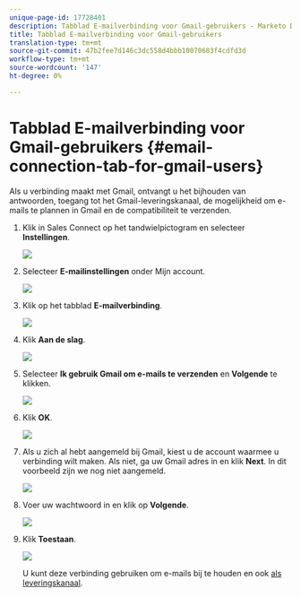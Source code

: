 ```yaml
---
unique-page-id: 17728401
description: Tabblad E-mailverbinding voor Gmail-gebruikers - Marketo Docs - Productdocumentatie
title: Tabblad E-mailverbinding voor Gmail-gebruikers
translation-type: tm+mt
source-git-commit: 47b2fee7d146c3dc558d4bbb10070683f4cdfd3d
workflow-type: tm+mt
source-wordcount: '147'
ht-degree: 0%

---
```



# Tabblad E-mailverbinding voor Gmail-gebruikers {#email-connection-tab-for-gmail-users}

Als u verbinding maakt met Gmail, ontvangt u het bijhouden van antwoorden, toegang tot het Gmail-leveringskanaal, de mogelijkheid om e-mails te plannen in Gmail en de compatibiliteit te verzenden.

1. Klik in Sales Connect op het tandwielpictogram en selecteer **Instellingen**.

   ![](assets/one.png)

1. Selecteer **E-mailinstellingen** onder Mijn account.

   ![](assets/two.png)

1. Klik op het tabblad **E-mailverbinding**.

   ![](assets/three.png)

1. Klik **Aan de slag**.

   ![](assets/four.png)

1. Selecteer **Ik gebruik Gmail om e-mails te verzenden** en **Volgende** te klikken.

   ![](assets/five.png)

1. Klik **OK**.

   ![](assets/six.png)

1. Als u zich al hebt aangemeld bij Gmail, kiest u de account waarmee u verbinding wilt maken. Als niet, ga uw Gmail adres in en klik **Next**. In dit voorbeeld zijn we nog niet aangemeld.

   ![](assets/seven.png)

1. Voer uw wachtwoord in en klik op **Volgende**.

   ![](assets/eight.png)

1. Klik **Toestaan**.

   ![](assets/nine.png)

   U kunt deze verbinding gebruiken om e-mails bij te houden en ook [als leveringskanaal](http://docs.marketo.com/display/public/DOCS/Setting+up+Your+Delivery+Channel#SettingupYourDeliveryChannel-Gmail).

